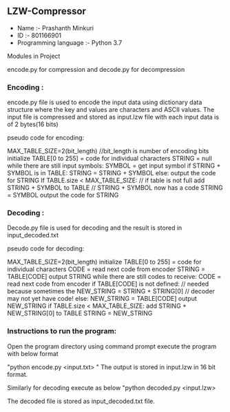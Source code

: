 ## LZW-Compressor

  
- Name :- Prashanth Minkuri
- ID :- 801166901
- Programming language :- Python 3.7

Modules in Project

encode.py for compression and decode.py for decompression




### Encoding :

encode.py file is used to encode the input data using dictionary data structure
where the key and values are characters and ASCII values.
The input file is compressed and stored as input.lzw file with each input data
is of 2 bytes(16 bits)

pseudo code for encoding:

  MAX_TABLE_SIZE=2(bit_length) //bit_length is number of encoding bits
  initialize TABLE[0 to 255] = code for individual characters
  STRING = null
  while there are still input symbols:
  SYMBOL = get input symbol
  if STRING + SYMBOL is in TABLE:
  STRING = STRING + SYMBOL
  else:
  output the code for STRING
  If TABLE.size < MAX_TABLE_SIZE: // if table is not full
  add STRING + SYMBOL to TABLE // STRING + SYMBOL now has a code
  STRING = SYMBOL
  output the code for STRING


### Decoding :
 
Decode.py file is used for decoding  and the result is stored in input_decoded.txt




pseudo code for decoding:

  MAX_TABLE_SIZE=2(bit_length)
  initialize TABLE[0 to 255] = code for individual characters
  CODE = read next code from encoder
  STRING = TABLE[CODE]
  output STRING
  while there are still codes to receive:
  CODE = read next code from encoder
  if TABLE[CODE] is not defined: // needed because sometimes the
  NEW_STRING = STRING + STRING[0] // decoder may not yet have code!
  else:
  NEW_STRING = TABLE[CODE]
  output NEW_STRING
  if TABLE.size < MAX_TABLE_SIZE:
  add STRING + NEW_STRING[0] to TABLE
  STRING = NEW_STRING


### Instructions to run the program:

Open the program directory  using command prompt execute the program with below format

  "python encode.py <input.txt> <bit-length> "
  The output is stored in input.lzw in 16 bit format.

  Similarly for decoding execute as below
  "python decoded.py  <input.lzw> <bit-length>

  The decoded file is stored as input_decoded.txt file.


